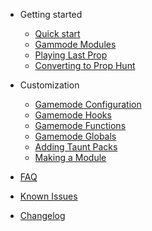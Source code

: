 - Getting started
  - [Quick start](quickstart.md)
  - [Gammode Modules](modules.md)
  - [Playing Last Prop](tutorials/players.md)
  - [Converting to Prop Hunt](tutorials/prophunt.md)

- Customization
  - [Gamemode Configuration](customization/configuration.md)
  - [Gamemode Hooks](customization/hooks.md)
  - [Gamemode Functions](customization/functions.md)
  - [Gamemode Globals](customization/globals.md)
  - [Adding Taunt Packs](customization/adding-taunts.md)
  - [Making a Module](customization/making-modules.md)

- [FAQ](faq.md)
- [Known Issues](issues.md)
- [Changelog](changelog.md)
